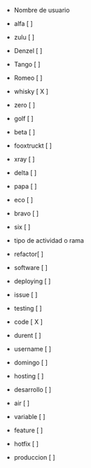 - Nombre de usuario
-  alfa [ ]
- zulu [ ]
- Denzel [ ]
- Tango [ ]
- Romeo [ ]
- whisky [ X ]
- zero [ ]
- golf [ ]
- beta [ ]
- fooxtruckt [ ]
- xray [ ]
- delta [ ]
- papa [ ]
- eco [ ]
- bravo [ ]
- six [ ]

- tipo de actividad o rama
- refactor[ ]
- software [ ]
- deploying [ ]
- issue [ ]
- testing [ ]
- code [ X ]
- durent [ ]
- username [ ]
- domingo [ ]
- hosting [ ]
- desarrollo [ ]
- air [ ]
- variable [ ]
- feature [ ]
- hotfix [ ]
- produccion [ ]
